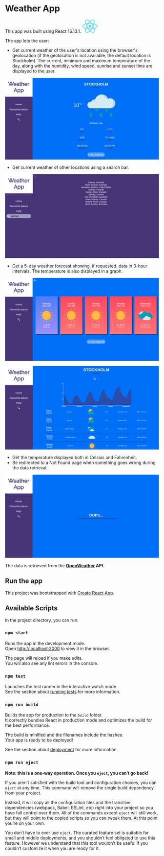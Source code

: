 # Weather App

This app was built using React 16.13.1. ![react](./src/assets/react.png)

The app lets the user:

- Get current weather of the user's location using the browser's geolocation (if the geolocation is not available, the default location is Stockholm). The current, minimum and maximum temperature of the day, along with the humidity, wind speed, sunrise and sunset time are displayed to the user. 

![home](./src/assets/home.png)

- Get current weather of other locations using a search bar.

![search](./src/assets/search.png)

- Get a 5-day weather forecast showing, if requested, data in 3-hour intervals. The temperature is also displayed in a graph.

![forecast](./src/assets/forecast.png)

![intervals](./src/assets/intervals.png)

- Get the temperature displayed both in Celsius and Fahrenheit.
- Be redirected to a Not Found page when something goes wrong during the data retrieval. 

![error](./src/assets/error.png)

The data is retrieved from the  **[OpenWeather](https://openweathermap.org/api) API**. 

## Run the app

This project was bootstrapped with [Create React App](https://github.com/facebook/create-react-app).

## Available Scripts

In the project directory, you can run:

### `npm start`

Runs the app in the development mode.<br />
Open [http://localhost:3000](http://localhost:3000) to view it in the browser.

The page will reload if you make edits.<br />
You will also see any lint errors in the console.

### `npm test`

Launches the test runner in the interactive watch mode.<br />
See the section about [running tests](https://facebook.github.io/create-react-app/docs/running-tests) for more information.

### `npm run build`

Builds the app for production to the `build` folder.<br />
It correctly bundles React in production mode and optimizes the build for the best performance.

The build is minified and the filenames include the hashes.<br />
Your app is ready to be deployed!

See the section about [deployment](https://facebook.github.io/create-react-app/docs/deployment) for more information.

### `npm run eject`

**Note: this is a one-way operation. Once you `eject`, you can’t go back!**

If you aren’t satisfied with the build tool and configuration choices, you can `eject` at any time. This command will remove the single build dependency from your project.

Instead, it will copy all the configuration files and the transitive dependencies (webpack, Babel, ESLint, etc) right into your project so you have full control over them. All of the commands except `eject` will still work, but they will point to the copied scripts so you can tweak them. At this point you’re on your own.

You don’t have to ever use `eject`. The curated feature set is suitable for small and middle deployments, and you shouldn’t feel obligated to use this feature. However we understand that this tool wouldn’t be useful if you couldn’t customize it when you are ready for it.
